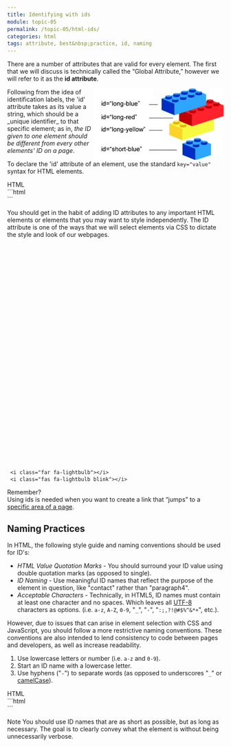 ```yaml
---
title: Identifying with ids
module: topic-05
permalink: /topic-05/html-ids/
categories: html
tags: attribute, best&nbsp;practice, id, naming
---
```


<div class="divider-heading"></div>

There are a number of attributes that are valid for every element. The first that we will discuss is technically called the “Global Attribute,”
however we will refer to it as the **id attribute**.

<div class="container-row">
  <img src="../img/legos-ids.png" alt="stacked building blocks with different id names" title="Each block has a unique name!" style="float: right; width: 300px; margin-top: 0;" />

  <p>Following from the idea of identification labels, the 'id' attribute takes as its value a string, which should be a _unique identifier_ to that specific element; as in, <i>the ID given to one element should be different from every other elements' ID on a page</i>.</p>

  <p>To declare the 'id' attribute of an element, use the standard <code>key="value"</code> syntax for HTML elements.</p>
</div>


<div id="code-heading">HTML</div>
```html
<div id="a-unique-id"></div>

<div id="another-unique-id"></div>
```


You should get in the habit of adding ID attributes to any important HTML elements or elements that you may want to style independently. The ID attribute is one of the ways that we will select elements via CSS to dictate the style and look of our webpages.


<div class="container-row">
  <div class="lightbulb">
     <svg viewBox='0 0 64 64'>
       <g>
         <line x1='32' y1='16' x2='32' y2='0' />
         <line x1='41.40' y1='19.05' x2='50.80' y2='6.11' />
         <line x1='47.21' y1='27.05' x2='62.43' y2='22.11' />
         <line x1='47.21' y1='36.94' x2='62.43' y2='41.88' />
         <line x1='16.78' y1='36.94' x2='1.56' y2='41.88' />
         <line x1='16.78' y1='27.05' x2='1.56' y2='22.11' />
         <line x1='22.59' y1='19.05' x2='13.19' y2='6.11' />
       </g>
     </svg>

     <i class="far fa-lightbulb"></i>
     <i class="fas fa-lightbulb blink"></i>
  </div>
  <p><span class="remember-text">Remember?</span><br/>
  Using ids is needed when you want to create a link that “jumps” to a <a href="../../topic-04/same-page" target="_blank">specific area of a page</a>.</p>
</div>


## Naming Practices
In HTML, the following style guide and naming conventions should be used for ID's:

- _HTML Value Quotation Marks_ - You should surround your ID value using double quotation marks (as opposed to single).
- _ID Naming_ - Use meaningful ID names that reflect the purpose of the element in question, like "contact" rather than "paragraph4".
- _Acceptable Characters_ - Technically, in HTML5, ID names must contain at least one character and no spaces. Which leaves all [UTF-8](https://www.w3schools.com/charsets/ref_html_utf8.asp) characters as options. (i.e. `a-z`, `A-Z`, `0-9`, "`_`", "`-`", "`:;,?!@#$%^&*+`", etc.).

However, due to issues that can arise in element selection with CSS and JavaScript, you should follow a more restrictive naming conventions. These conventions are also intended to lend consistency to code between pages and developers, as well as increase readability.

1. Use lowercase letters or number (i.e. `a-z` and `0-9`).
2. Start an ID name with a lowercase letter.
3. Use hyphens ("`-`") to separate words (as opposed to underscores "`_`" or [camelCase](https://en.wikipedia.org/wiki/Camel_case)).


<div id="code-heading">HTML</div>
```html
<!-- Recommended: -->
<div id="use-double-quotations">
<div id="contact">
<div id="image-gallery-1">

<!-- Bad Style: -->
<div id='do-not-use-single-quotations'>
<div id='paragraph4'>
<div id='Image_Gallery-1!'>
```

<span class="label label-info">Note</span> You should use ID names that are as short as possible, but as long as necessary. The goal is to clearly convey what the element is without being unnecessarily verbose.
